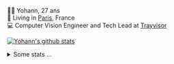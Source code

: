 <p>
  👨🏻 <bold>Yohann</bold>, 27 ans<br/>
  💼 Living in <a href="https://www.google.com/maps?q=paris">Paris</a>, France<br/>
  💻 Computer Vision Engineer and Tech Lead at <a href="https://trayvisor.com/">Trayvisor</a><br/>
</p>

<a href="https://github.com/anuraghazra/github-readme-stats"><img align="center" src="https://github-readme-stats-go94hl40s-yohann84l.vercel.app//api?username=yohann84L&show_icons=true&include_all_commits=true" alt="Yohann's github stats" /> </a>


<details>
  <summary>Some stats ...</summary><br/>
  

<!--START_SECTION:waka-->
![Code Time](http://img.shields.io/badge/Code%20Time-858%20hrs%2033%20mins-blue)

![Profile Views](http://img.shields.io/badge/Profile%20Views-0-blue)

**🐱 My GitHub Data** 

> 📦 440.6 kB Used in GitHub's Storage 
 > 
> 🏆 676 Contributions in the Year 2023
 > 
> 🚫 Not Opted to Hire
 > 
> 📜 24 Public Repositories 
 > 
> 🔑 21 Private Repositories 
 > 
**I'm an Early 🐤** 

```text
🌞 Morning                11772 commits       ████████░░░░░░░░░░░░░░░░░   31.15 % 
🌆 Daytime                21494 commits       ██████████████░░░░░░░░░░░   56.88 % 
🌃 Evening                4361 commits        ███░░░░░░░░░░░░░░░░░░░░░░   11.54 % 
🌙 Night                  163 commits         ░░░░░░░░░░░░░░░░░░░░░░░░░   00.43 % 
```
📅 **I'm Most Productive on Wednesday** 

```text
Monday                   7079 commits        █████░░░░░░░░░░░░░░░░░░░░   18.73 % 
Tuesday                  6981 commits        █████░░░░░░░░░░░░░░░░░░░░   18.47 % 
Wednesday                8488 commits        ██████░░░░░░░░░░░░░░░░░░░   22.46 % 
Thursday                 8043 commits        █████░░░░░░░░░░░░░░░░░░░░   21.28 % 
Friday                   6722 commits        ████░░░░░░░░░░░░░░░░░░░░░   17.79 % 
Saturday                 146 commits         ░░░░░░░░░░░░░░░░░░░░░░░░░   00.39 % 
Sunday                   331 commits         ░░░░░░░░░░░░░░░░░░░░░░░░░   00.88 % 
```


📊 **This Week I Spent My Time On** 

```text
🕑︎ Time Zone: Europe/Paris

💬 Programming Languages: 
Python                   17 hrs 32 mins      █████████████████████░░░░   83.91 % 
Bash                     1 hr 54 mins        ██░░░░░░░░░░░░░░░░░░░░░░░   09.09 % 
SQL                      29 mins             █░░░░░░░░░░░░░░░░░░░░░░░░   02.35 % 
Shell Script             24 mins             ░░░░░░░░░░░░░░░░░░░░░░░░░   01.98 % 
requirements.txt         14 mins             ░░░░░░░░░░░░░░░░░░░░░░░░░   01.18 % 

🔥 Editors: 
PyCharm                  20 hrs 37 mins      █████████████████████████   98.62 % 
VS Code                  17 mins             ░░░░░░░░░░░░░░░░░░░░░░░░░   01.38 % 

💻 Operating System: 
Mac                      20 hrs 54 mins      █████████████████████████   100.00 % 
```

**I Mostly Code in Python** 

```text
Python                   19 repos            ████████████░░░░░░░░░░░░░   48.72 % 
Jupyter Notebook         5 repos             ███░░░░░░░░░░░░░░░░░░░░░░   12.82 % 
HTML                     2 repos             █░░░░░░░░░░░░░░░░░░░░░░░░   05.13 % 
JavaScript               2 repos             █░░░░░░░░░░░░░░░░░░░░░░░░   05.13 % 
Shell                    1 repo              █░░░░░░░░░░░░░░░░░░░░░░░░   02.56 % 
```




 Last Updated on 03/11/2023 00:27:08 UTC
<!--END_SECTION:waka-->
